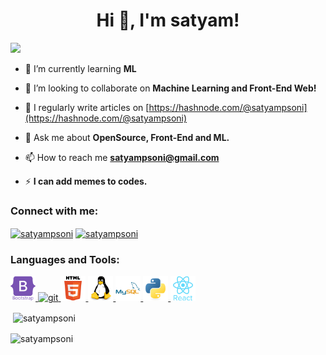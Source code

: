 <h1 align="center">Hi 👋, I'm satyam!</h1>
<img src = "https://user-images.githubusercontent.com/94950988/192575507-064e08d7-4440-4b31-bda0-b46ea78de7d0.jpeg">



- 🔭 I’m currently learning **ML**

- 👯 I’m looking to collaborate on **Machine Learning and Front-End Web!**

- 📝 I regularly write articles on [https://hashnode.com/@satyampsoni](https://hashnode.com/@satyampsoni)

- 💬 Ask me about **OpenSource, Front-End and ML.**

- 📫 How to reach me **satyampsoni@gmail.com**

- ⚡ **I can add memes to codes.**

<h3 align="left">Connect with me:</h3>
<p align="left">
<a href="https://twitter.com/satyampsoni" target="blank"><img align="center" src="https://raw.githubusercontent.com/rahuldkjain/github-profile-readme-generator/master/src/images/icons/Social/twitter.svg" alt="satyampsoni" height="30" width="40" /></a>
<a href="https://linkedin.com/in/satyampsoni" target="blank"><img align="center" src="https://raw.githubusercontent.com/rahuldkjain/github-profile-readme-generator/master/src/images/icons/Social/linked-in-alt.svg" alt="satyampsoni" height="30" width="40" /></a>
</p>

<h3 align="left">Languages and Tools:</h3>
<p align="left"> <a href="https://getbootstrap.com" target="_blank" rel="noreferrer"> <img src="https://raw.githubusercontent.com/devicons/devicon/master/icons/bootstrap/bootstrap-plain-wordmark.svg" alt="bootstrap" width="40" height="40"/> </a> <a href="https://git-scm.com/" target="_blank" rel="noreferrer"> <img src="https://www.vectorlogo.zone/logos/git-scm/git-scm-icon.svg" alt="git" width="40" height="40"/> </a> <a href="https://www.w3.org/html/" target="_blank" rel="noreferrer"> <img src="https://raw.githubusercontent.com/devicons/devicon/master/icons/html5/html5-original-wordmark.svg" alt="html5" width="40" height="40"/> </a> <a href="https://www.linux.org/" target="_blank" rel="noreferrer"> <img src="https://raw.githubusercontent.com/devicons/devicon/master/icons/linux/linux-original.svg" alt="linux" width="40" height="40"/> </a> <a href="https://www.mysql.com/" target="_blank" rel="noreferrer"> <img src="https://raw.githubusercontent.com/devicons/devicon/master/icons/mysql/mysql-original-wordmark.svg" alt="mysql" width="40" height="40"/> </a> <a href="https://www.python.org" target="_blank" rel="noreferrer"> <img src="https://raw.githubusercontent.com/devicons/devicon/master/icons/python/python-original.svg" alt="python" width="40" height="40"/> </a> <a href="https://reactjs.org/" target="_blank" rel="noreferrer"> <img src="https://raw.githubusercontent.com/devicons/devicon/master/icons/react/react-original-wordmark.svg" alt="react" width="40" height="40"/> </a> </p>

<p>&nbsp;<img align="center" src="https://github-readme-stats.vercel.app/api?username=satyampsoni&show_icons=true&locale=en" alt="satyampsoni" /></p>

<p><img align="center" src="https://github-readme-streak-stats.herokuapp.com/?user=satyampsoni&" alt="satyampsoni" /></p>


